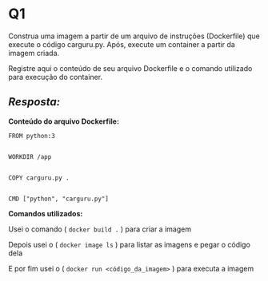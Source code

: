 # Q1
Construa uma imagem a partir de um arquivo de instruções (Dockerfile) que execute o código carguru.py. Após, execute um container a partir da imagem criada.

Registre aqui o conteúdo de seu arquivo Dockerfile e o comando utilizado para execução do container.

## *Resposta:*
**Conteúdo do arquivo Dockerfile:**
```
FROM python:3


WORKDIR /app


COPY carguru.py .


CMD ["python", "carguru.py"]
```

**Comandos utilizados:**

Usei o comando ( ```docker build .``` ) para criar a imagem

Depois usei o ( ```docker image ls``` ) para listar as imagens e pegar o código dela

E por fim usei o ( ```docker run <código_da_imagem>``` ) para executa a imagem